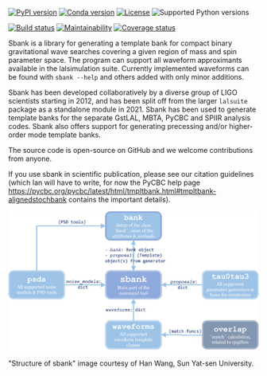 [![PyPI version](https://badge.fury.io/py/sbank.svg)](http://badge.fury.io/py/sbank)
[![Conda version](https://img.shields.io/conda/vn/conda-forge/sbank.svg)](https://anaconda.org/conda-forge/sbank/)
[![License](https://img.shields.io/pypi/l/sbank.svg)](https://choosealicense.com/licenses/gpl-2.0/)
![Supported Python versions](https://img.shields.io/pypi/pyversions/sbank.svg)

[![Build status](https://github.com/gwastro/sbank/actions/workflows/build.yml/badge.svg?branch=master)](https://github.com/gwastro/sbank/actions/workflows/build.yml)
[![Maintainability](https://api.codeclimate.com/v1/badges/1488c7bc13b82b49661d/maintainability)](https://codeclimate.com/github/gwastro/sbank/maintainability)
[![Coverage status](https://codecov.io/gh/gwastro/sbank/branch/master/graph/badge.svg)](https://codecov.io/gh/gwastro/sbank)

Sbank is a library for generating a template bank for compact binary gravitational wave searches
covering a given region of mass and spin parameter space.
The program can support all waveform approximants available in the
lalsimulation suite. Currently implemented waveforms can be found with
`sbank --help` and others added with only minor additions.

Sbank has been developed collaboratively by a diverse group of LIGO scientists
starting in 2012, and has been split off from the larger `lalsuite` package as
a standalone module in 2021.
Sbank has been used to generate template banks for the separate GstLAL, MBTA,
PyCBC and SPIIR analysis codes.
Sbank also offers support for generating precessing and/or higher-order mode
template banks.

The source code is open-source on GitHub and we welcome contributions from
anyone.

If you use sbank in scientific publication, please see our citation guidelines
(which Ian will have to write, for now the PyCBC help page
<https://pycbc.org/pycbc/latest/html/tmpltbank.html#tmpltbank-alignedstochbank>
contains the important details).

![Structure of sbank](./tools/sbank_structure.png?raw=true "Structure of sbank")

"Structure of sbank" image courtesy of Han Wang, Sun Yat-sen University.

